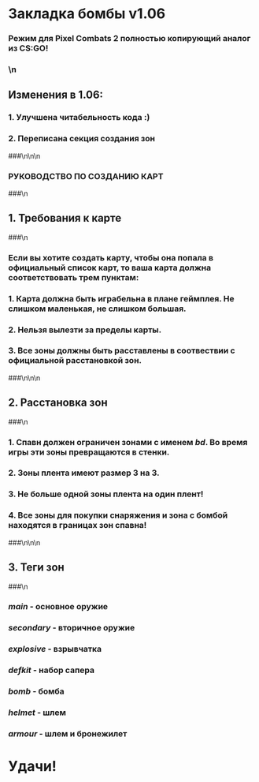 # Закладка бомбы v1.06
### Режим для Pixel Combats 2 полностью копирующий аналог из CS:GO!
### \n
## Изменения в 1.06:
### 1. Улучшена читабельность кода :)
### 2. Переписана секция создания зон
###\n\n\n


### РУКОВОДСТВО ПО СОЗДАНИЮ КАРТ
###\n
## 1. Требования к карте
###\n
### Если вы хотите создать карту, чтобы она попала в официальный список карт, то ваша карта должна соответствовать трем пунктам:
### 1. Карта должна быть играбельна в плане геймплея. Не слишком маленькая, не слишком большая.
### 2. Нельзя вылезти за пределы карты.
### 3. Все зоны должны быть расставлены в соотвествии с официальной расстановкой зон.
###\n\n\n


## 2. Расстановка зон
###\n
### 1. Спавн должен ограничен зонами с именем _bd_. Во время игры эти зоны превращаются в стенки.
### 2. Зоны плента имеют размер 3 на 3. 
### 3. Не больше одной зоны плента на один плент!
### 4. Все зоны для покупки снаряжения и зона с бомбой находятся в границах зон спавна!
###\n\n\n


## 3. Теги зон
###\n
### _main_ - основное оружие
### _secondary_ - вторичное оружие
### _explosive_ - взрывчатка
### _defkit_ -  набор сапера
### _bomb_ - бомба
### _helmet_ - шлем
### _armour_ - шлем и бронежилет

# Удачи!

